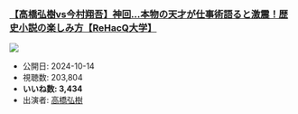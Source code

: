 ### [【高橋弘樹vs今村翔吾】神回…本物の天才が仕事術語ると激震！歴史小説の楽しみ方【ReHacQ大学】](https://www.youtube.com/watch?v=Vu9zgRxl31s)
[![](https://img.youtube.com/vi/Vu9zgRxl31s/sddefault.jpg)](https://www.youtube.com/watch?v=Vu9zgRxl31s)
-   公開日: 2024-10-14
-   視聴数: 203,804
-   **いいね数: 3,434**
-   出演者: [高橋弘樹](/rehacq_fan/people/高橋弘樹 "wikilink")
